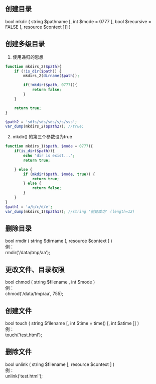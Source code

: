 


创建目录
---------
bool mkdir ( string $pathname [, int $mode = 0777 [, bool $recursive = FALSE [, resource $context ]]] )


创建多级目录
---------

1. 使用递归的思想  
```php
function mkdirs_2($path){
	if (!is_dir($path)) {
		mkdirs_2(dirname($path));

		if(!mkdir($path, 0777)){
			return false;
		}
	}

	return true;
}

$path2 = 'sdfs/sds/sds/s/s/sss';
var_dump(mkdirs_2($path2)); //true;
```

2. mkdir() 的第三个参数设为true  
```php
function mkdirs_1($path, $mode = 0777){
	if(is_dir($path)){
		echo 'dir is exist...';
		return true;

	} else {
		if (mkdir($path, $mode, true)) {
			return true;
		} else {
			return false;
		}
	}
}
$path1 = 'a/b/c/d/e';
var_dump(mkdirs_1($path1)); //string '创建成功' (length=12)
```


删除目录
----------
bool rmdir ( string $dirname [, resource $context ] )  
例：  
rmdir('/data/tmp/aa');  


更改文件、目录权限
----------
bool chmod ( string $filename , int $mode )  
例：  
chmod('/data/tmp/aa', 755);  





创建文件
----------
bool touch ( string $filename [, int $time = time() [, int $atime ]] )  
例：  
touch('test.html');  



删除文件
----------
bool unlink ( string $filename [, resource $context ] )  
例：  
unlink('test.html');  














